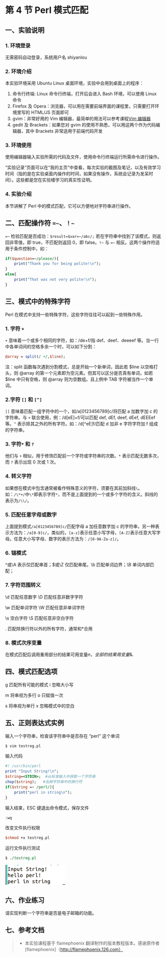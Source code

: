 # 第 4 节 Perl 模式匹配

## 一、实验说明

### 1\. 环境登录

无需密码自动登录，系统用户名 shiyanlou

### 2\. 环境介绍

本实验环境采用 Ubuntu Linux 桌面环境，实验中会用到桌面上的程序：

1.  命令行终端: Linux 命令行终端，打开后会进入 Bash 环境，可以使用 Linux 命令
2.  Firefox 及 Opera：浏览器，可以用在需要前端界面的课程里，只需要打开环境里写的 HTML/JS 页面即可
3.  gvim：非常好用的 Vim 编辑器，最简单的用法可以参考课程[Vim 编辑器](http://www.shiyanlou.com/courses/2)
4.  gedit 及 Brackets：如果您对 gvim 的使用不熟悉，可以用这两个作为代码编辑器，其中 Brackets 非常适用于前端代码开发

### 3\. 环境使用

使用编辑器输入实验所需的代码及文件，使用命令行终端运行所需命令进行操作。

“实验记录”页面可以在“我的主页”中查看，每次实验的截图及笔记，以及有效学习时间（指的是在实验桌面内操作的时间，如果没有操作，系统会记录为发呆时间）。这些都是您在实验楼学习的真实性证明。

### 4\. 实验介绍

本节讲解了 Perl 中的模式匹配，它可以方便地对字符串进行操作。

## 二、匹配操作符 `=~`、`！~`

`=~` 检验匹配是否成功：`$result=$var=~/abc/;` 若在字符串中找到了该模式，则返回非零值，即 true，不匹配则返回 0，即 false。`!~` 与 `=~` 相反。这两个操作符适用于条件控制中，如：

```pl
if($question=~/please/){
    print("Thank you for being polite!\n");
}
else{
    print("That was not very polite!\n");
} 
```

## 三、模式中的特殊字符

Perl 在模式中支持一些特殊字符，这些字符往往可以起到一些特殊作用。

### 1\. 字符 `+`

`+` 意味着一个或多个相同的字符，如：/de+f/指 def、deef、deeeef 等。当一行中各单词间的空格多余一个时，可以如下分割：

```pl
@array = split(/ +/,$line); 
```

注：split 函数每次遇到分割模式，总是开始一个新单词，因此若 $line 以空格打头，则 @array 的第一个元素即为空元素。但其可以区分是否真有单词，如若 $line 中只有空格，则 @array 则为空数组。且上例中 TAB 字符被当作一个单词。

### 2.字符 `[]` 和 `[^]`

`[]` 意味着匹配一组字符中的一个，如/a[0123456789]c/将匹配 a 加数字加 c 的字符串。与 `+` 联合使用，例：/d[eE]+f/可以匹配 def, dEf, deef, dEef, dEEEef 等。`^` 表示除其之外的所有字符。如：/d[^eE]f/匹配 d 加非 e 字符字符加 f 组成的字符串。

### 3\. 字符`*` 和 `?`

他们与 `+` 相似，用于修饰匹配前一个字符或字符串的次数。`*` 表示匹配无数多次，而 `?` 表示出现 0 次或 1 次。

### 4\. 转义字符

如果想在模式中包含通常被看作特殊意义的字符，须要在其前加斜线`\`。如：`/\*+/`中`\*`即表示字符`*`，而不是上面提到的一个或多个字符的含义。斜线的表示为`/\\/`。

### 5\. 匹配任意字母或数字

上面提到模式`/a[0123456789]c/`匹配字母 a 加任意数字加 c 的字符串，另一种表示方法为：`/a[0-9]c/`，类似的，`[a-z]`表示任意小写字母，`[A-Z]`表示任意大写字母。任意大小写字母、数字的表示方法为：`/[0-9A-Za-z]/`。

### 6\. 锚模式

^或\A 表示仅匹配串首；$或\Z 仅匹配串尾。\b 匹配单词边界；\B 单词内部匹配；

### 7\. 字符范围转义

\d 匹配任意数字 \D 匹配任意非数字字符

\w 匹配单词字符 \W 匹配任意非单词字符

\s 空白字符 \S 匹配任意非空白字符

. 匹配除换行符以外的所有字符，通常和*合用

### 8\. 模式次序变量

在模式匹配后调用重用部分的结果可用变量$n，全部的结果用变量$&.

## 四、模式匹配选项

g 匹配所有可能的模式 i 忽略大小写

m 将串视为多行 o 只赋值一次

s 将串视为单行 x 忽略模式中的空白

## 五、正则表达式实例

输入一个字符串，检查该字符串中是否存在 “perl” 这个单词

```pl
$ vim testreg.pl 
```

输入代码

```pl
#! /usr/bin/perl
print "Input String!\n";
$string=<STDIN>;  #从标准输入中获取一个字符串
chop($string);   #去掉字符串中的换行符
if($string =~ /perl/){
    print("perl in string\n");
} 
```

输入结束，ESC 键退出命令模式，保存文件

```pl
:wq 
```

改变文件执行权限

```pl
$chmod +x testreg.pl 
```

运行文件执行测试

```pl
$ ./testreg.pl 
```

![图片描述信息](img/096f1bc5a197ac8d0b163718ac2d7d62.jpg)

## 六、作业练习

请实现判断一个字符串是否是电子邮箱的功能。

## 七、参考文档

> * 本实验课程基于 flamephoenix 翻译制作的版本教程版本。感谢原作者[flamephoenix]（http://flamephoenix.126.com）